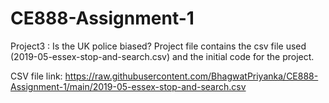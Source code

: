 # CE888-Assignment-1
Project3 : Is the UK police biased? 
Project file contains the csv file used (2019-05-essex-stop-and-search.csv) and the initial code for the project.

CSV file link:
https://raw.githubusercontent.com/BhagwatPriyanka/CE888-Assignment-1/main/2019-05-essex-stop-and-search.csv
